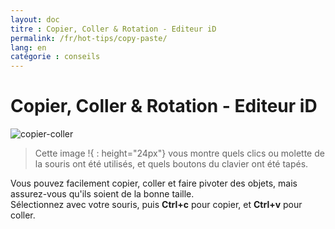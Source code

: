 ```yaml
---
layout: doc
titre : Copier, Coller & Rotation - Editeur iD
permalink: /fr/hot-tips/copy-paste/
lang: en
catégorie : conseils
---
```


Copier, Coller & Rotation - Editeur iD
============

![copier-coller][]

> Cette image !{ : height="24px"} vous montre quels clics ou molette de la souris ont été utilisés, et quels boutons du clavier ont été tapés.  

Vous pouvez facilement copier, coller et faire pivoter des objets, mais assurez-vous qu'ils soient de la bonne taille.  
Sélectionnez avec votre souris, puis **Ctrl+c** pour copier, et **Ctrl+v** pour coller.  

[copier-coller]:/images/hot-tips/copy-paste.gif
[keymon]:/images/hot-tips/keymon.png